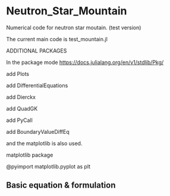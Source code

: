 # Neutron_Star_Mountain
Numerical code for neutron star moutain.
(test version)

The current main code is test_mountain.jl

ADDITIONAL PACKAGES

In the package mode
https://docs.julialang.org/en/v1/stdlib/Pkg/

add Plots

add DifferentialEquations

add Dierckx

add QuadGK

add PyCall

add BoundaryValueDiffEq

and the matplotlib is also used.

 matplotlib package 

@pyimport matplotlib.pyplot as plt



## Basic equation & formulation

